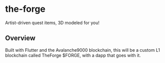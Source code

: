# the-forge

Artist-driven quest items, 3D modeled for you!

## Overview

Built with Flutter and the Avalanche9000 blockchain, this will be a custom L1 blockchain called TheForge $FORGE, with a dapp that goes with it.


